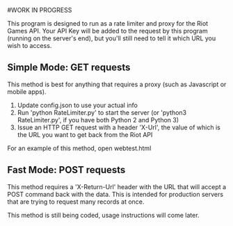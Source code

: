 
#WORK IN PROGRESS

This program is designed to run as a rate limiter and proxy for the Riot Games API. Your API Key will be added to the request by this program (running on the server's end), but you'll still need to tell it which URL you wish to access.

## Simple Mode: GET requests

This method is best for anything that requires a proxy (such as Javascript or mobile apps).

1. Update config.json to use your actual info
2. Run 'python RateLimiter.py' to start the server (or 'python3 RateLimiter.py', if you have both Python 2 and Python 3)
3. Issue an HTTP GET request with a header 'X-Url', the value of which is the URL you want to get back from the Riot API

For an example of this method, open webtest.html

## Fast Mode: POST requests

This method requires a 'X-Return-Url' header with the URL that will accept a POST command back with the data. This is intended for production servers that are trying to request many records at once.

This method is still being coded, usage instructions will come later.
